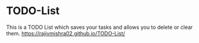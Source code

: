 # TODO-List
This is a TODO List which saves your tasks and allows you to delete or clear them. https://rajivmishra02.github.io/TODO-List/
